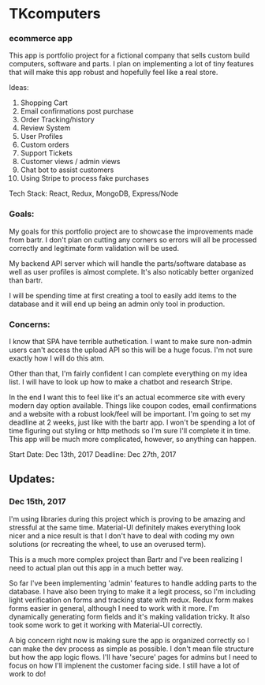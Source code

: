 # TKcomputers

### ecommerce app

This app is portfolio project for a fictional company that sells custom build computers, software and parts. I plan on implementing a lot of tiny features that will make this app robust and hopefully feel like a real store.

Ideas:

1. Shopping Cart
2. Email confirmations post purchase
3. Order Tracking/history
4. Review System
5. User Profiles
6. Custom orders
7. Support Tickets
8. Customer views / admin views
9. Chat bot to assist customers
10. Using Stripe to process fake purchases

Tech Stack: React, Redux, MongoDB, Express/Node

### Goals:

My goals for this portfolio project are to showcase the improvements made from bartr. I don't plan on cutting any corners so errors will all be processed correctly and legitimate form validation will be used.

My backend API server which will handle the parts/software database as well as user profiles is almost complete. It's also noticably better organized than bartr.

I will be spending time at first creating a tool to easily add items to the database and it will end up being an admin only tool in production.

### Concerns:

I know that SPA have terrible authetication. I want to make sure non-admin users can't access the upload API so this will be a huge focus. I'm not sure exactly how I will do this atm.

Other than that, I'm fairly confident I can complete everything on my idea list. I will have to look up how to make a chatbot and research Stripe.

In the end I want this to feel like it's an actual ecommerce site with every modern day option available. Things like coupon codes, email confirmations and a website with a robust look/feel will be important. I'm going to set my deadline at 2 weeks, just like with the bartr app. I won't be spending a lot of time figuring out styling or http methods so I'm sure I'll complete it in time. This app will be much more complicated, however, so anything can happen.

Start Date: Dec 13th, 2017
Deadline: Dec 27th, 2017

## Updates:

### Dec 15th, 2017

I'm using libraries during this project which is proving to be amazing and stressful at the same time. Material-UI definitely makes everything look nicer and a nice result is that I don't have to deal with coding my own solutions (or recreating the wheel, to use an overused term).

This is a much more complex project than Bartr and I've been realizing I need to actual plan out this app in a much better way.

So far I've been implementing 'admin' features to handle adding parts to the database. I have also been trying to make it a legit process, so I'm including light verification on forms and tracking state with redux. Redux form makes forms easier in general, although I need to work with it more. I'm dynamically generating form fields and it's making validation tricky. It also took some work to get it working with Material-UI correctly.

A big concern right now is making sure the app is organized correctly so I can make the dev process as simple as possible. I don't mean file structure but how the app logic flows. I'll have 'secure' pages for admins but I need to focus on how I'll implenent the customer facing side. I still have a lot of work to do!
